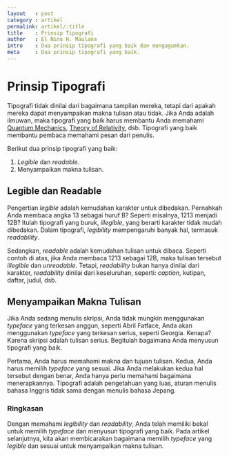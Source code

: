 ```yaml
---
layout   : post
category : artikel
permalink: artikel/:title
title    : Prinsip Tipografi
author   : El Nino H. Maulana
intro    : Dua prinsip tipografi yang baik dan mengagumkan.
meta     : Dua prinsip tipografi yang baik.
---
```


# Prinsip Tipografi

<p>Tipografi tidak dinilai dari bagaimana tampilan mereka, tetapi dari apakah mereka dapat menyampaikan makna tulisan atau tidak. Jika Anda adalah ilmuwan, maka tipografi yang baik harus membantu Anda memahami <a href="https://en.wikipedia.org/wiki/Quantum_mechanics" title="Quantum Mechanics">Quantum Mechanics</a>, <a href="https://en.wikipedia.org/wiki/Theory_of_relativity" title="Theory of Relativity">Theory of Relativity</a>, dsb. Tipografi yang baik membantu pembaca memahami pesan dari penulis.</p>

Berikut dua prinsip tipografi yang baik:

1. *Legible* dan *readable*.
2. Menyampaikan makna tulisan.

## Legible dan Readable

Pengertian *legible* adalah kemudahan karakter untuk dibedakan. Pernahkah Anda membaca angka 13 sebagai huruf B? Seperti misalnya, 1213 menjadi 12B? Itulah tipografi yang buruk, *illegible*, yang berarti karakter tidak mudah dibedakan. Dalam tipografi, *legibility* mempengaruhi banyak hal, termasuk *readability*.

Sedangkan, *readable* adalah kemudahan tulisan untuk dibaca. Seperti contoh di atas, jika Anda membaca 1213 sebagai 12B, maka tulisan tersebut *illegible* dan *unreadable*. Tetapi, *readability* bukan hanya dinilai dari karakter, *readability* dinilai dari keseluruhan, seperti: *caption*, kutipan, daftar, judul, dsb.

## Menyampaikan Makna Tulisan

Jika Anda sedang menulis skripsi, Anda tidak mungkin menggunakan *typeface* yang terkesan anggun, seperti Abril Fatface, Anda akan menggunakan *typeface* yang terkesan serius, seperti Georgia. Kenapa? Karena skripsi adalah tulisan serius. Begitulah bagaimana Anda menyusun tipografi yang baik.

Pertama, Anda harus memahami makna dan tujuan tulisan. Kedua, Anda harus memilih *typeface* yang sesuai. Jika Anda melakukan kedua hal tersebut dengan benar, Anda hanya perlu memahami bagaimana menerapkannya. Tipografi adalah pengetahuan yang luas, aturan menulis bahasa Inggris tidak sama dengan menulis bahasa Jepang.

### Ringkasan

Dengan memahami *legibility* dan *readability*, Anda telah memiliki bekal untuk memilih *typeface* dan menyusun tipografi yang baik. Pada artikel selanjutnya, kita akan membicarakan bagaimana memilih *typeface* yang *legible* dan sesuai untuk menyampaikan makna tulisan.
